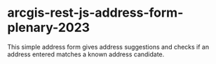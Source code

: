 # arcgis-rest-js-address-form-plenary-2023
This simple address form gives address suggestions and checks if an address entered matches a known address candidate.
